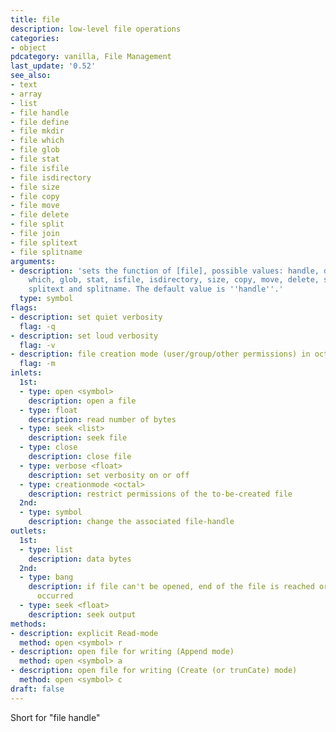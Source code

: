 ```yaml
---
title: file
description: low-level file operations
categories:
- object
pdcategory: vanilla, File Management
last_update: '0.52'
see_also:
- text
- array
- list
- file handle
- file define
- file mkdir
- file which
- file glob
- file stat
- file isfile
- file isdirectory
- file size
- file copy
- file move
- file delete
- file split
- file join
- file splitext
- file splitname
arguments:
- description: 'sets the function of [file], possible values: handle, define, mkdir,
    which, glob, stat, isfile, isdirectory, size, copy, move, delete, split, join,
    splitext and splitname. The default value is ''handle''.'
  type: symbol
flags:
- description: set quiet verbosity
  flag: -q
- description: set loud verbosity
  flag: -v
- description: file creation mode (user/group/other permissions) in octal
  flag: -m
inlets:
  1st:
  - type: open <symbol>
    description: open a file
  - type: float
    description: read number of bytes
  - type: seek <list>
    description: seek file
  - type: close
    description: close file
  - type: verbose <float>
    description: set verbosity on or off
  - type: creationmode <octal>
    description: restrict permissions of the to-be-created file
  2nd:
  - type: symbol
    description: change the associated file-handle
outlets:
  1st:
  - type: list
    description: data bytes
  2nd:
  - type: bang
    description: if file can't be opened, end of the file is reached or a read error
      occurred
  - type: seek <float>
    description: seek output
methods:
- description: explicit Read-mode
  method: open <symbol> r
- description: open file for writing (Append mode)
  method: open <symbol> a
- description: open file for writing (Create (or trunCate) mode)
  method: open <symbol> c
draft: false
---
```

Short for "file handle"
